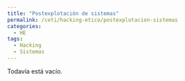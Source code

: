 ```yaml
---
title: "Postexplotación de sistemas"
permalink: /ceti/hacking-etico/postexplotacion-sistemas
categories:
  - HE
tags:
  - Hacking
  - Sistemas
---
```


Todavía está vacío.
